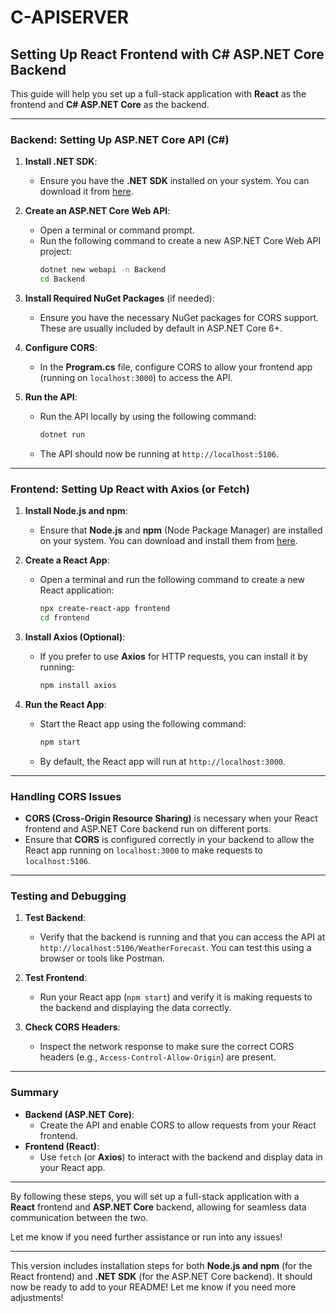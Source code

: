 # C-APISERVER


## **Setting Up React Frontend with C# ASP.NET Core Backend**

This guide will help you set up a full-stack application with **React** as the frontend and **C# ASP.NET Core** as the backend.

---

### **Backend: Setting Up ASP.NET Core API (C#)**

1. **Install .NET SDK**:
   - Ensure you have the **.NET SDK** installed on your system. You can download it from [here](https://dotnet.microsoft.com/download).

2. **Create an ASP.NET Core Web API**:
   - Open a terminal or command prompt.
   - Run the following command to create a new ASP.NET Core Web API project:
     ```bash
     dotnet new webapi -n Backend
     cd Backend
     ```

3. **Install Required NuGet Packages** (if needed):
   - Ensure you have the necessary NuGet packages for CORS support. These are usually included by default in ASP.NET Core 6+.

4. **Configure CORS**:
   - In the **Program.cs** file, configure CORS to allow your frontend app (running on `localhost:3000`) to access the API.

5. **Run the API**:
   - Run the API locally by using the following command:
     ```bash
     dotnet run
     ```
   - The API should now be running at `http://localhost:5106`.

---

### **Frontend: Setting Up React with Axios (or Fetch)**

1. **Install Node.js and npm**:
   - Ensure that **Node.js** and **npm** (Node Package Manager) are installed on your system. You can download and install them from [here](https://nodejs.org/).

2. **Create a React App**:
   - Open a terminal and run the following command to create a new React application:
     ```bash
     npx create-react-app frontend
     cd frontend
     ```

3. **Install Axios (Optional)**:
   - If you prefer to use **Axios** for HTTP requests, you can install it by running:
     ```bash
     npm install axios
     ```

4. **Run the React App**:
   - Start the React app using the following command:
     ```bash
     npm start
     ```
   - By default, the React app will run at `http://localhost:3000`.

---

### **Handling CORS Issues**

- **CORS (Cross-Origin Resource Sharing)** is necessary when your React frontend and ASP.NET Core backend run on different ports.
- Ensure that **CORS** is configured correctly in your backend to allow the React app running on `localhost:3000` to make requests to `localhost:5106`.

---

### **Testing and Debugging**

1. **Test Backend**:
   - Verify that the backend is running and that you can access the API at `http://localhost:5106/WeatherForecast`. You can test this using a browser or tools like Postman.

2. **Test Frontend**:
   - Run your React app (`npm start`) and verify it is making requests to the backend and displaying the data correctly.

3. **Check CORS Headers**:
   - Inspect the network response to make sure the correct CORS headers (e.g., `Access-Control-Allow-Origin`) are present.

---

### **Summary**

- **Backend (ASP.NET Core)**:
  - Create the API and enable CORS to allow requests from your React frontend.
- **Frontend (React)**:
  - Use `fetch` (or **Axios**) to interact with the backend and display data in your React app.

---

By following these steps, you will set up a full-stack application with a **React** frontend and **ASP.NET Core** backend, allowing for seamless data communication between the two.

Let me know if you need further assistance or run into any issues!

--- 

This version includes installation steps for both **Node.js and npm** (for the React frontend) and **.NET SDK** (for the ASP.NET Core backend). It should now be ready to add to your README! Let me know if you need more adjustments!
